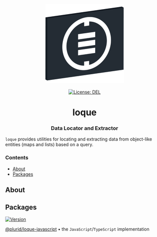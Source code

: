 <p align="center">
    <img src="https://raw.githubusercontent.com/plurid/loque/master/about/identity/loque-logo.png" height="250px">
    <br />
    <br />
    <a target="_blank" href="https://github.com/plurid/loque/blob/master/LICENSE">
        <img src="https://img.shields.io/badge/license-DEL-blue.svg?colorB=1380C3&style=for-the-badge" alt="License: DEL">
    </a>
</p>



<h1 align="center">
    loque
</h1>


<h3 align="center">
    Data Locator and Extractor
</h3>



`loque` provides utilities for locating and extracting data from object-like entities (maps and lists) based on a query.


### Contents

+ [About](#about)
+ [Packages](#packages)



## About





## Packages

<a target="_blank" href="https://www.npmjs.com/package/@plurid/loque">
    <img src="https://img.shields.io/npm/v/@plurid/loque.svg?logo=npm&colorB=1380C3&style=for-the-badge" alt="Version">
</a>

[@plurid/loque-javascript][loque-javascript] • the `JavaScript`/`TypeScript` implementation

[loque-javascript]: https://github.com/plurid/loque/tree/master/packages/loque-javascript
